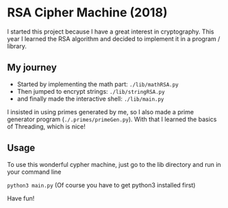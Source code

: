 # RSA Cipher Machine (2018)
I started this project because I have a great interest in cryptography. This year I learned the RSA algorithm and decided to implement it in a program / library.

## My journey
* Started by implementing the math part: `./lib/mathRSA.py`
* Then jumped to encrypt strings: `./lib/stringRSA.py` 
* and finally made the interactive shell: `./lib/main.py`

I insisted in using primes generated by me, so I also made a prime generator program (`./.primes/primeGen.py`). With that I learned the basics of Threading, which is nice!

## Usage
To use this wonderful cypher machine, just go to the lib directory and run in your command line

`python3 main.py` (Of course you have to get python3 installed first)

Have fun!
